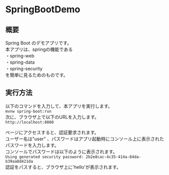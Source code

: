 # SpringBootDemo

## 概要  
Spring Boot のデモアプリです。  
本アプリは、springの機能である  
・spring-web  
・spring-data  
・spring-security  
を簡単に見るためのものです。  

## 実行方法  
以下のコマンドを入力して、本アプリを実行します。  
` mvnw spring-boot:run `  
次に、ブラウザ上で以下のURLを入力します。  
` http://localhost:8080 `  
  
ページにアクセスすると、認証要求されます。  
ユーザー名は"user" 、パスワードはアプリ起動時にコンソール上に表示されたパスワードを入力します。  
コンソールでパスワードは以下のように表示されます。  
`Using generated security password: 2b2e8cac-4c35-414a-84da-b39aa8d421da `  
認証をパスすると、ブラウザ上に'hello'が表示されます。  
